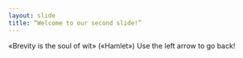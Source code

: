 ```yaml
---
layout: slide
title: “Welcome to our second slide!”
---
```

«Brevity is the soul of wit» («Hamlet»)
Use the left arrow to go back!

